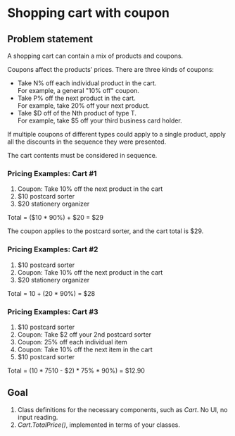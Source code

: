 # Shopping cart with coupon

## Problem statement
A shopping cart can contain a mix of products and coupons.

Coupons affect the products’ prices. There are three kinds of coupons:

* Take N% off each individual product in the cart.  
    For example, a general "10% off" coupon.
* Take P% off the next product in the cart.  
    For example, take 20% off your next product.
* Take $D off of the Nth product of type T.  
    For example, take $5 off your third business card holder.

If multiple coupons of different types could apply to a single product, apply all the discounts in the sequence they were presented.

The cart contents must be considered in sequence.

### Pricing Examples: Cart #1

1) Coupon: Take 10% off the next product in the cart
2) $10 postcard sorter
3) $20 stationery organizer

Total = ($10 * 90%) + $20 = $29

The coupon applies to the postcard sorter, and the cart total is $29.

### Pricing Examples: Cart #2

1) $10 postcard sorter
2) Coupon: Take 10% off the next product in the cart
3) $20 stationery organizer

Total = $10 + ($20 * 90%) = $28

### Pricing Examples: Cart #3

1) $10 postcard sorter
2) Coupon: Take $2 off your 2nd postcard sorter
3) Coupon: 25% off each individual item
4) Coupon: Take 10% off the next item in the cart
5) $10 postcard sorter

Total = ($10 * 75%) + (($10 - $2) * 75% * 90%) = $12.90

## Goal
1. Class definitions for the necessary components, such as _Cart_. No UI, no input reading.
1. _Cart.TotalPrice()_, implemented in terms of your classes.